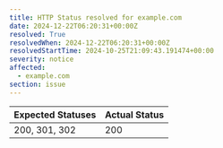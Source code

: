 ```yaml
---
title: HTTP Status resolved for example.com
date: 2024-12-22T06:20:31+00:00Z
resolved: True
resolvedWhen: 2024-12-22T06:20:31+00:00Z
resolvedStartTime: 2024-10-25T21:09:43.191474+00:00
severity: notice
affected:
  - example.com
section: issue
---
```


| Expected Statuses | Actual Status  |
|-------------------|----------------|
| 200, 301, 302 | 200 |
